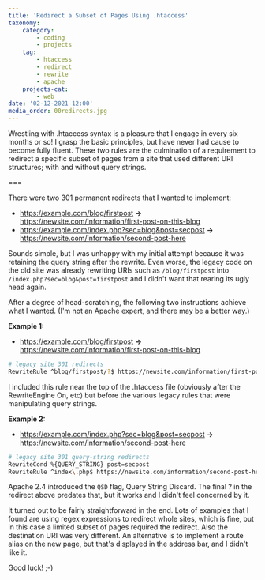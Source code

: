 ```yaml
---
title: 'Redirect a Subset of Pages Using .htaccess'
taxonomy:
    category:
        - coding
        - projects
    tag:
        - htaccess
        - redirect
        - rewrite
        - apache
    projects-cat:
        - web
date: '02-12-2021 12:00'
media_order: 00redirects.jpg
---
```


Wrestling with .htaccess syntax is a pleasure that I engage in every six months or so! I grasp the basic principles, but have never had cause to become fully fluent. These two rules are the culmination of a requirement to redirect a specific subset of pages from a site that used different URI structures; with and without query strings.

===

There were two 301 permanent redirects that I wanted to implement:

* https://example.com/blog/firstpost **->** https://newsite.com/information/first-post-on-this-blog
* https://example.com/index.php?sec=blog&post=secpost **->** https://newsite.com/information/second-post-here

Sounds simple, but I was unhappy with my initial attempt because it was retaining the query string after the rewrite. Even worse, the legacy code on the old site was already rewriting URIs such as `/blog/firstpost` into `/index.php?sec=blog&post=firstpost` and I didn't want that rearing its ugly head again.

After a degree of head-scratching, the following two instructions achieve what I wanted. (I'm not an Apache expert, and there may be a better way.)

**Example 1:**

* https://example.com/blog/firstpost **->** https://newsite.com/information/first-post-on-this-blog

```bash
# legacy site 301 redirects
RewriteRule ^blog/firstpost/?$ https://newsite.com/information/first-post-on-this-blog [NC,L,R=301]
```

I included this rule near the top of the .htaccess file (obviously after the RewriteEngine On, etc) but before the various legacy rules that were manipulating query strings.

**Example 2:**

* https://example.com/index.php?sec=blog&post=secpost **->** https://newsite.com/information/second-post-here

```bash
# legacy site 301 query-string redirects
RewriteCond %{QUERY_STRING} post=secpost
RewriteRule ^index\.php$ https://newsite.com/information/second-post-here/? [NC,L,R=301]
```

Apache 2.4 introduced the `QSD` flag, Query String Discard. The final ? in the redirect above predates that, but it works and I didn't feel concerned by it.

It turned out to be fairly straightforward in the end. Lots of examples that I found are using regex expressions to redirect whole sites, which is fine, but in this case a limited subset of pages required the redirect. Also the destination URI was very different. An alternative is to implement a route alias on the new page, but that's displayed in the address bar, and I didn't like it.

Good luck! ;-)